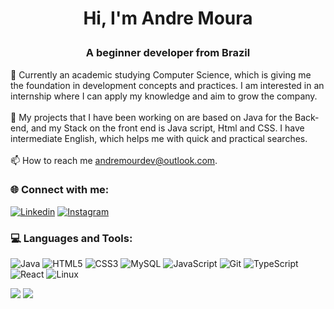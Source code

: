 # <p align="center">Hi, I'm Andre Moura</p>    
### <p align="center"> A beginner developer from Brazil <p/>
  
🔭 Currently an academic studying Computer Science, which is giving me the foundation in development concepts and practices. I am interested in an internship where I can apply my knowledge and aim to grow the company.<br><br>
🌱 My projects that I have been working on are based on Java for the Back-end, and my Stack on the front end is Java script, Html and CSS. I have intermediate English, which helps me with quick and practical searches.<br><br>📫 How to reach me andremourdev@outlook.com.


### 🌐 Connect with me:
[![Linkedin](https://img.shields.io/badge/LinkedIn-0077B5?style=for-the-badge&logo=linkedin&logoColor=white)](https://www.linkedin.com/in/andre-moura-b82267268/) [![Instagram](https://img.shields.io/badge/Instagram-E4405F?style=for-the-badge&logo=instagram&logoColor=white)](https://www.instagram.com/andreczw/)

### 💻 Languages and Tools:
![Java](https://img.shields.io/badge/Java-ED8B00?style=for-the-badge&logo=openjdk&logoColor=white) ![HTML5](https://img.shields.io/badge/html5-%23E34F26.svg?style=for-the-badge&logo=html5&logoColor=white) ![CSS3](https://img.shields.io/badge/css3-%231572B6.svg?style=for-the-badge&logo=css3&logoColor=white) ![MySQL](https://img.shields.io/badge/MySQL-00000F?style=for-the-badge&logo=mysql&logoColor=white) ![JavaScript](https://img.shields.io/badge/javascript-%23323330.svg?style=for-the-badge&logo=javascript&logoColor=%23F7DF1E) ![Git](https://img.shields.io/badge/GIT-E44C30?style=for-the-badge&logo=git&logoColor=white) ![TypeScript](https://img.shields.io/badge/TypeScript-007ACC?style=for-the-badge&logo=typescript&logoColor=white) ![React](https://img.shields.io/badge/React-20232A?style=for-the-badge&logo=react&logoColor=61DAFB) ![Linux](https://img.shields.io/badge/Linux-FCC624?style=for-the-badge&logo=linux&logoColor=black)

![](https://github-readme-stats.vercel.app/api?username=AndreMour&theme=gotham&hide_border=false&include_all_commits=false&count_private=false)
![](https://github-readme-stats.vercel.app/api/top-langs/?username=AndreMour&theme=gotham&hide_border=false&include_all_commits=false&count_private=false&layout=compact)

